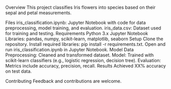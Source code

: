 Overview
This project classifies Iris flowers into species based on their sepal and petal measurements.

Files
iris_classification.ipynb: Jupyter Notebook with code for data preprocessing, model training, and evaluation.
iris_data.csv: Dataset used for training and testing.
Requirements
Python 3.x
Jupyter Notebook
Libraries: pandas, numpy, scikit-learn, matplotlib, seaborn
Setup
Clone the repository.
Install required libraries: pip install -r requirements.txt.
Open and run iris_classification.ipynb in Jupyter Notebook.
Model
Data Preprocessing: Cleaned and transformed dataset.
Model: Trained with scikit-learn classifiers (e.g., logistic regression, decision tree).
Evaluation: Metrics include accuracy, precision, recall.
Results
Achieved XX% accuracy on test data.

Contributing
Feedback and contributions are welcome.
